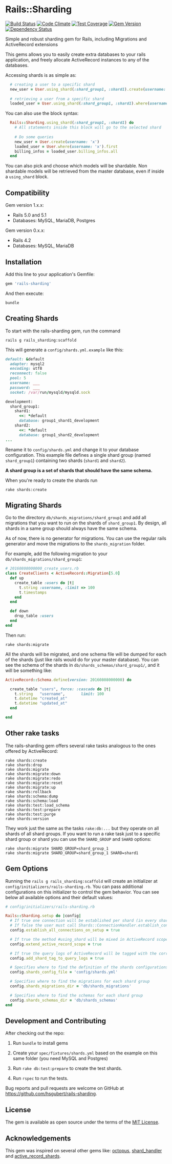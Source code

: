 # Rails::Sharding

[![Build Status](https://travis-ci.org/hsgubert/rails-sharding.svg?branch=master)](https://travis-ci.org/hsgubert/rails-sharding)
[![Code Climate](https://codeclimate.com/github/hsgubert/rails-sharding/badges/gpa.svg)](https://codeclimate.com/github/hsgubert/rails-sharding)
[![Test Coverage](https://codeclimate.com/github/hsgubert/rails-sharding/badges/coverage.svg)](https://codeclimate.com/github/hsgubert/rails-sharding/coverage)
[![Gem Version](https://badge.fury.io/rb/rails-sharding.svg)](https://badge.fury.io/rb/rails-sharding)
[![Dependency Status](https://gemnasium.com/badges/github.com/hsgubert/rails-sharding.svg)](https://gemnasium.com/github.com/hsgubert/rails-sharding)

Simple and robust sharding gem for Rails, including Migrations and ActiveRecord extensions

This gems allows you to easily create extra databases to your rails application, and freely allocate ActiveRecord instances to any of the databases. 

Accessing shards is as simple as:
```ruby
  # creating a user to a specific shard
  new_user = User.using_shard(:shard_group1, :shard1).create(username: 'x')
  
  # retrieving a user from a specific shard
  loaded_user = User.using_shard(:shard_group1, :shard1).where(username: 'x').first
```

You can also use the block syntax:
```ruby
  Rails::Sharding.using_shard(:shard_group1, :shard1) do
    # All statements inside this block will go to the selected shard
    
    # Do some queries
    new_user = User.create(username: 'x')
    loaded_user = User.where(username: 'x').first
    billing_infos = loaded_user.billing_infos.all
  end
```

You can also pick and choose which models will be shardable. Non shardable models will be retrieved from the master database, even if inside a `using_shard` block.

## Compatibility
Gem version 1.x.x:
* Rails 5.0 and 5.1
* Databases: MySQL, MariaDB, Postgres

Gem version 0.x.x:
* Rails 4.2
* Databases: MySQL, MariaDB


## Installation

Add this line to your application's Gemfile:

```ruby
gem 'rails-sharding'
```

And then execute:
```
bundle
```

## Creating Shards

To start with the rails-sharding gem, run the command
```
rails g rails_sharding:scaffold
```

This will generate a `config/shards.yml.example` like this:
```ruby
default: &default
  adapter: mysql2
  encoding: utf8
  reconnect: false
  pool: 5
  username: ___
  password: ___
  socket: /var/run/mysqld/mysqld.sock

development:
  shard_group1:
    shard1:
      <<: *default
      database: group1_shard1_development
    shard2:
      <<: *default
      database: group1_shard2_development
...
```

Rename it to `config/shards.yml` and change it to your database configuration. This example file defines a single shard group (named `shard_group1`) containing two shards (`shard1` and `shard2`). 

**A shard group is a set of shards that should have the same schema.**

When you're ready to create the shards run
```
rake shards:create
```

## Migrating Shards
Go to the directory `db/shards_migrations/shard_group1` and add all migrations that you want to run on the shards of `shard_group1`. By design, all shards in a same group should always have the same schema. 


As of now, there is no generator for migrations. You can use the regular rails generator and move the migrations to the `shards_migration` folder.


For example, add the following migration to your `db/shards_migrations/shard_group1`:
```ruby
# 20160808000000_create_users.rb
class CreateClients < ActiveRecord::Migration[5.0]
  def up
    create_table :users do |t|
      t.string :username, :limit => 100
      t.timestamps
    end
  end

  def down
    drop_table :users
  end
end
```

Then run:
```
rake shards:migrate
```

All the shards will be migrated, and one schema file will be dumped for each of the shards (just like rails would do for your master database). You can see the schema of the shards in `db/shards_schemas/shard_group1/`, and it will be something like:
```ruby
ActiveRecord::Schema.define(version: 20160808000000) do

  create_table "users", force: :cascade do |t|
    t.string   "username",       limit: 100
    t.datetime "created_at"
    t.datetime "updated_at"
  end

end
```

## Other rake tasks
The rails-sharding gem offers several rake tasks analogous to the ones offered by ActiveRecord:
```
rake shards:create                                      
rake shards:drop                                        
rake shards:migrate                                     
rake shards:migrate:down                                
rake shards:migrate:redo                                
rake shards:migrate:reset                               
rake shards:migrate:up                                  
rake shards:rollback                                    
rake shards:schema:dump                                 
rake shards:schema:load                                 
rake shards:test:load_schema                            
rake shards:test:prepare                                
rake shards:test:purge               
rake shards:version
```

They work just the same as the tasks `rake:db:...` but they operate on all shards of all shard groups. If you want to run a rake task just to a specific shard group or shard you can use the `SHARD_GROUP` and `SHARD` options:
```
rake shards:migrate SHARD_GROUP=shard_group_1
rake shards:migrate SHARD_GROUP=shard_group_1 SHARD=shard1
```

## Gem Options
Running the `rails g rails_sharding:scaffold` will create an initializer at `config/initializers/rails-sharding.rb`. You can pass additional configurations on this initializer to control the gem behavior. You can see below all available options and their default values:
```ruby
# config/initializers/rails-sharding.rb

Rails::Sharding.setup do |config|
  # If true one connection will be established per shard (in every shard group) on startup.
  # If false the user must call Shards::ConnectionHandler.establish_connection(shard_group, shard_name) manually at least once before using each shard.
  config.establish_all_connections_on_setup = true

  # If true the method #using_shard will be mixed in ActiveRecord scopes. Put this to false if you don't want the gem to modify ActiveRecord
  config.extend_active_record_scope = true

  # If true the query logs of ActiveRecord will be tagged with the corresponding shard you're querying
  config.add_shard_tag_to_query_logs = true

  # Specifies where to find the definition of the shards configurations
  config.shards_config_file = 'config/shards.yml'

  # Specifies where to find the migrations for each shard group
  config.shards_migrations_dir = 'db/shards_migrations'

  # Specifies where to find the schemas for each shard group
  config.shards_schemas_dir = 'db/shards_schemas'
end
```

## Development and Contributing

After checking out the repo:

1. Run `bundle` to install gems 

1. Create your `spec/fixtures/shards.yml` based on the example on this same folder (you need MySQL and Postgres)

1. Run `rake db:test:prepare` to create the test shards. 

1. Run `rspec` to run the tests.

Bug reports and pull requests are welcome on GitHub at https://github.com/hsgubert/rails-sharding.


## License

The gem is available as open source under the terms of the [MIT License](http://opensource.org/licenses/MIT).

## Acknowledgements

This gem was inspired on several other gems like: [octopus](https://github.com/thiagopradi/octopus), [shard_handler](https://github.com/locaweb/shard_handler) and [active_record_shards](https://github.com/zendesk/active_record_shards).
